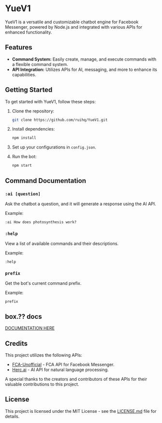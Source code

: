 # YueV1

YueV1 is a versatile and customizable chatbot engine for Facebook Messenger, powered by Node.js and integrated with various APIs for enhanced functionality.

## Features

- **Command System:** Easily create, manage, and execute commands with a flexible command system.
- **API Integration:** Utilizes APIs for AI, messaging, and more to enhance its capabilities.

## Getting Started

To get started with YueV1, follow these steps:

1. Clone the repository:

   ```bash
   git clone https://github.com/ruihq/YueV1.git
   ```

2. Install dependencies:

   ```bash
   npm install
   ```

3. Set up your configurations in `config.json`.

4. Run the bot:
   ```bash
   npm start
   ```

## Command Documentation

### `:ai [question]`

Ask the chatbot a question, and it will generate a response using the AI API.

Example:

```
:ai How does photosynthesis work?
```

### `:help`

View a list of available commands and their descriptions.

Example:

```
:help
```

### `prefix`

Get the bot's current command prefix.

Example:

```
prefix
```

## box.?? docs

<a href="box-function.md">DOCUMENTATION HERE</a>

## Credits

This project utilizes the following APIs:

- [FCA-Unofficial](https://github.com/VangBanLaNhat/fca-unofficial) - FCA API for Facebook Messenger.
- [Herc.ai](https://github.com/Bes-js/herc.ai) - AI API for natural language processing.

A special thanks to the creators and contributors of these APIs for their valuable contributions to this project.

## License

This project is licensed under the MIT License - see the [LICENSE.md](LICENSE.md) file for details.
